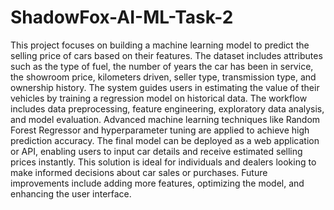 # ShadowFox-AI-ML-Task-2
 This project focuses on building a machine learning model to predict the selling price of cars based on their features. The dataset includes attributes such as the type of fuel, the number of years the car has been in service, the showroom price, kilometers driven, seller type, transmission type, and ownership history.  The system guides users in estimating the value of their vehicles by training a regression model on historical data. The workflow includes data preprocessing, feature engineering, exploratory data analysis, and model evaluation. Advanced machine learning techniques like Random Forest Regressor and hyperparameter tuning are applied to achieve high prediction accuracy.  The final model can be deployed as a web application or API, enabling users to input car details and receive estimated selling prices instantly. This solution is ideal for individuals and dealers looking to make informed decisions about car sales or purchases. Future improvements include adding more features, optimizing the model, and enhancing the user interface.
